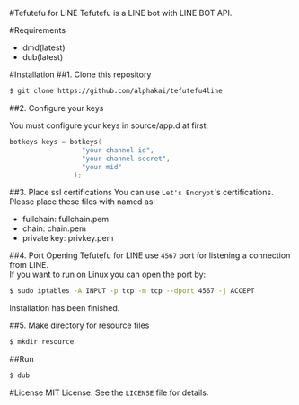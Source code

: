 #Tefutefu for LINE
Tefutefu is a LINE bot with LINE BOT API.  
  
#Requirements
* dmd(latest)
* dub(latest)
  
#Installation
##1. Clone this repository

```zsh
$ git clone https://github.com/alphakai/tefutefu4line
```

##2. Configure your keys

You must configure your keys in source/app.d at first:

```d
botkeys keys = botkeys(
                  "your channel id",
                  "your channel secret",
                  "your mid"
                );
```

##3. Place ssl certifications
You can use `Let's Encrypt`'s certifications.  
Please place these files with named as:  

* fullchain: fullchain.pem  
* chain: chain.pem  
* private key: privkey.pem  

##4. Port Opening
Tefutefu for LINE use `4567` port for listening a connection from LINE.  
If you want to run on Linux you can open the port by:

```zsh
$ sudo iptables -A INPUT -p tcp -m tcp --dport 4567 -j ACCEPT
```

Installation has been finished.  

##5. Make directory for resource files
```zsh
$ mkdir resource
```

##Run
```d
$ dub
```

#License
MIT License. See the `LICENSE` file for details.
